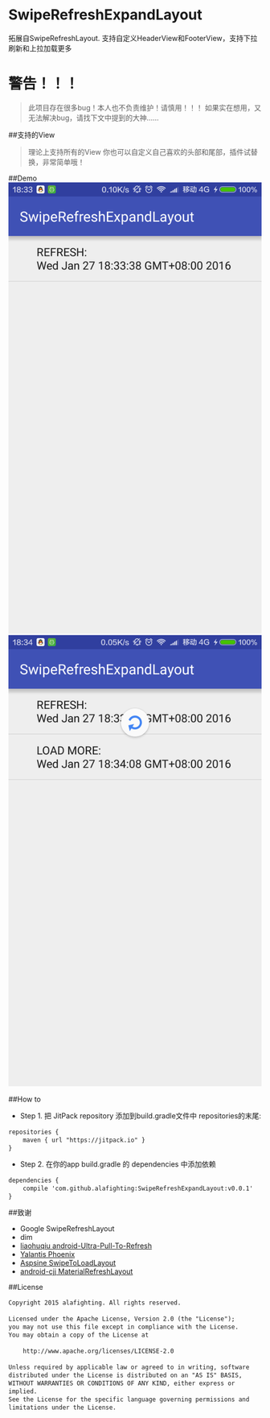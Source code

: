 # SwipeRefreshExpandLayout
拓展自SwipeRefreshLayout. 支持自定义HeaderView和FooterView，支持下拉刷新和上拉加载更多

# 警告！！！
> 此项目存在很多bug！本人也不负责维护！请慎用！！！
> 如果实在想用，又无法解决bug，请找下文中提到的大神……

##支持的View
> 理论上支持所有的View
> 你也可以自定义自己喜欢的头部和尾部，插件试替换，非常简单哦！

##Demo
![](https://raw.githubusercontent.com/alafighting/SwipeRefreshExpandLayout/master/screenshot/device-2016-01-27-183407.png)
![](https://raw.githubusercontent.com/alafighting/SwipeRefreshExpandLayout/master/screenshot/device-2016-01-27-183423.png)

##How to

- Step 1. 把 JitPack repository 添加到build.gradle文件中 repositories的末尾:
```
repositories {
    maven { url "https://jitpack.io" }
}
```
- Step 2. 在你的app build.gradle 的 dependencies 中添加依赖
```
dependencies {
	compile 'com.github.alafighting:SwipeRefreshExpandLayout:v0.0.1'
}
```

##致谢
- Google SwipeRefreshLayout
- dim
- [liaohuqiu android-Ultra-Pull-To-Refresh](https://github.com/liaohuqiu/android-Ultra-Pull-To-Refresh)
- [Yalantis Phoenix](https://github.com/Yalantis/Phoenix)
- [Aspsine SwipeToLoadLayout](https://github.com/Aspsine/SwipeToLoadLayout)
- [android-cjj MaterialRefreshLayout](https://github.com/android-cjj/Android-MaterialRefreshLayout)


##License

    Copyright 2015 alafighting. All rights reserved.

    Licensed under the Apache License, Version 2.0 (the "License");
    you may not use this file except in compliance with the License.
    You may obtain a copy of the License at

        http://www.apache.org/licenses/LICENSE-2.0

    Unless required by applicable law or agreed to in writing, software
    distributed under the License is distributed on an "AS IS" BASIS,
    WITHOUT WARRANTIES OR CONDITIONS OF ANY KIND, either express or implied.
    See the License for the specific language governing permissions and
    limitations under the License.
